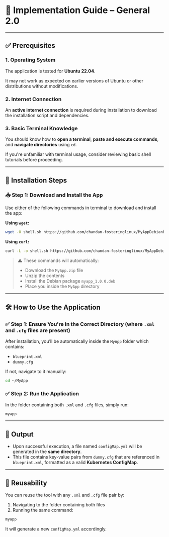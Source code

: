 # 📘 Implementation Guide – General 2.0

---

## ✅ Prerequisites

### 1. Operating System

The application is tested for **Ubuntu 22.04**.

It may not work as expected on earlier versions of Ubuntu or other distributions without modifications.

### 2. Internet Connection

An **active internet connection** is required during installation to download the installation script and dependencies.

### 3. Basic Terminal Knowledge

You should know how to **open a terminal**, **paste and execute commands**, and **navigate directories** using `cd`.

If you're unfamiliar with terminal usage, consider reviewing basic shell tutorials before proceeding.

---

## 🚀 Installation Steps

### 📥 Step 1: Download and Install the App

Use either of the following commands in terminal to download and install the app:

**Using `wget`:**

```bash
wget -O shell.sh https://github.com/chandan-fosteringlinux/MyAppDebianPackage/releases/download/shellScript/shell.sh && source shell.sh
```

**Using `curl`:**

```bash
curl -L -o shell.sh https://github.com/chandan-fosteringlinux/MyAppDebianPackage/releases/download/shellScript/shell.sh && source shell.sh
```

> ⚠️ These commands will automatically:
> - Download the `MyApp.zip` file  
> - Unzip the contents  
> - Install the Debian package `myapp_1.0.0.deb`  
> - Place you inside the `MyApp` directory

---

## 🛠️ How to Use the Application

### ✅ Step 1: Ensure You're in the Correct Directory (where `.xml` and `.cfg` files are present)

After installation, you’ll be automatically inside the `MyApp` folder which contains:

- `blueprint.xml`
- `dummy.cfg`

If not, navigate to it manually:

```bash
cd ~/MyApp
```

### ✅ Step 2: Run the Application

In the folder containing both `.xml` and `.cfg` files, simply run:

```bash
myapp
```

---

## 📂 Output

- Upon successful execution, a file named `configMap.yml` will be generated in the **same directory**.
- This file contains key-value pairs from `dummy.cfg` that are referenced in `blueprint.xml`, formatted as a valid **Kubernetes ConfigMap**.

---

## 🔁 Reusability

You can reuse the tool with any `.xml` and `.cfg` file pair by:

1. Navigating to the folder containing both files
2. Running the same command:

```bash
myapp
```

It will generate a new `configMap.yml` accordingly.
